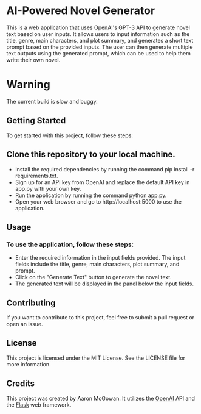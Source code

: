 # AI-Powered Novel Generator
This is a web application that uses OpenAI's GPT-3 API to generate novel text based on user inputs. It allows users to input information such as the title, genre, main characters, and plot summary, and generates a short text prompt based on the provided inputs. The user can then generate multiple text outputs using the generated prompt, which can be used to help them write their own novel.

# **Warning**
The current build is slow and buggy.

## Getting Started
To get started with this project, follow these steps:

## Clone this repository to your local machine.
* Install the required dependencies by running the command pip install -r requirements.txt.
* Sign up for an API key from OpenAI and replace the default API key in app.py with your own key.
* Run the application by running the command python app.py.
* Open your web browser and go to http://localhost:5000 to use the application.

## Usage

### To use the application, follow these steps:
* Enter the required information in the input fields provided. The input fields include the title, genre, main characters, plot summary, and prompt.
* Click on the "Generate Text" button to generate the novel text.
* The generated text will be displayed in the panel below the input fields.

## Contributing
If you want to contribute to this project, feel free to submit a pull request or open an issue.

## License
This project is licensed under the MIT License. See the LICENSE file for more information.


## Credits
This project was created by Aaron McGowan. It utilizes the [OpenAI](https://openai.com/) API and the [Flask](https://flask.palletsprojects.com/) web framework.
